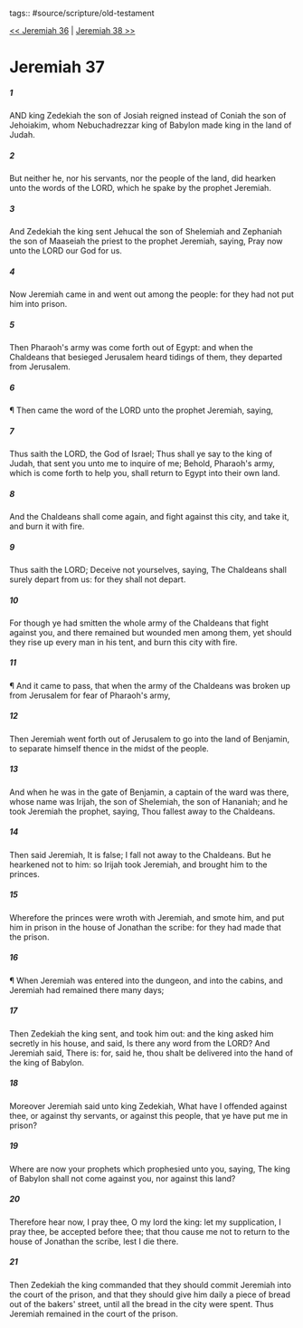 tags:: #source/scripture/old-testament

[<< Jeremiah 36](/Old_Testament/24_Jeremiah/Jeremiah_36.md) | [Jeremiah 38 >>](/Old_Testament/24_Jeremiah/Jeremiah_38.md)

# Jeremiah 37

##### 1

AND king Zedekiah the son of Josiah reigned instead of Coniah the son of Jehoiakim, whom Nebuchadrezzar king of Babylon made king in the land of Judah.

##### 2

But neither he, nor his servants, nor the people of the land, did hearken unto the words of the LORD, which he spake by the prophet Jeremiah.

##### 3

And Zedekiah the king sent Jehucal the son of Shelemiah and Zephaniah the son of Maaseiah the priest to the prophet Jeremiah, saying, Pray now unto the LORD our God for us.

##### 4

Now Jeremiah came in and went out among the people: for they had not put him into prison.

##### 5

Then Pharaoh's army was come forth out of Egypt: and when the Chaldeans that besieged Jerusalem heard tidings of them, they departed from Jerusalem.

##### 6

¶ Then came the word of the LORD unto the prophet Jeremiah, saying,

##### 7

Thus saith the LORD, the God of Israel; Thus shall ye say to the king of Judah, that sent you unto me to inquire of me; Behold, Pharaoh's army, which is come forth to help you, shall return to Egypt into their own land.

##### 8

And the Chaldeans shall come again, and fight against this city, and take it, and burn it with fire.

##### 9

Thus saith the LORD; Deceive not yourselves, saying, The Chaldeans shall surely depart from us: for they shall not depart.

##### 10

For though ye had smitten the whole army of the Chaldeans that fight against you, and there remained but wounded men among them, yet should they rise up every man in his tent, and burn this city with fire.

##### 11

¶ And it came to pass, that when the army of the Chaldeans was broken up from Jerusalem for fear of Pharaoh's army,

##### 12

Then Jeremiah went forth out of Jerusalem to go into the land of Benjamin, to separate himself thence in the midst of the people.

##### 13

And when he was in the gate of Benjamin, a captain of the ward was there, whose name was Irijah, the son of Shelemiah, the son of Hananiah; and he took Jeremiah the prophet, saying, Thou fallest away to the Chaldeans.

##### 14

Then said Jeremiah, It is false; I fall not away to the Chaldeans. But he hearkened not to him: so Irijah took Jeremiah, and brought him to the princes.

##### 15

Wherefore the princes were wroth with Jeremiah, and smote him, and put him in prison in the house of Jonathan the scribe: for they had made that the prison.

##### 16

¶ When Jeremiah was entered into the dungeon, and into the cabins, and Jeremiah had remained there many days;

##### 17

Then Zedekiah the king sent, and took him out: and the king asked him secretly in his house, and said, Is there any word from the LORD? And Jeremiah said, There is: for, said he, thou shalt be delivered into the hand of the king of Babylon.

##### 18

Moreover Jeremiah said unto king Zedekiah, What have I offended against thee, or against thy servants, or against this people, that ye have put me in prison?

##### 19

Where are now your prophets which prophesied unto you, saying, The king of Babylon shall not come against you, nor against this land?

##### 20

Therefore hear now, I pray thee, O my lord the king: let my supplication, I pray thee, be accepted before thee; that thou cause me not to return to the house of Jonathan the scribe, lest I die there.

##### 21

Then Zedekiah the king commanded that they should commit Jeremiah into the court of the prison, and that they should give him daily a piece of bread out of the bakers' street, until all the bread in the city were spent. Thus Jeremiah remained in the court of the prison.
